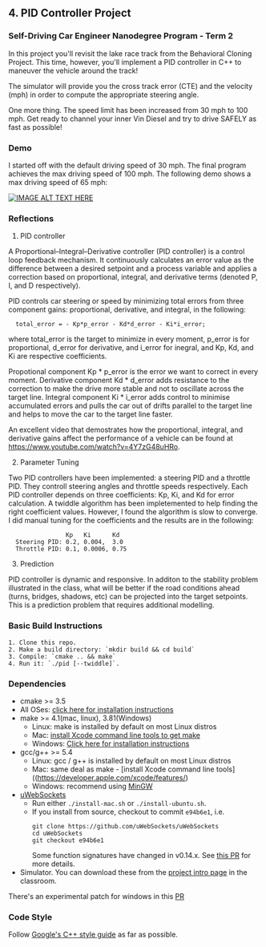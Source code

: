## 4. PID Controller Project

### Self-Driving Car Engineer Nanodegree Program - Term 2

In this project you'll revisit the lake race track from the Behavioral Cloning Project. This time, however, you'll implement a PID controller in C++ to maneuver the vehicle around the track!

The simulator will provide you the cross track error (CTE) and the velocity (mph) in order to compute the appropriate steering angle.

One more thing. The speed limit has been increased from 30 mph to 100 mph. Get ready to channel your inner Vin Diesel and try to drive SAFELY as fast as possible! 


### Demo

I started off with the default driving speed of 30 mph. The final program achieves the max driving speed of 100 mph. The following demo shows a max driving speed of 65 mph:

[![IMAGE ALT TEXT HERE](https://img.youtube.com/vi/HGbhvGvlKnc/0.jpg)](https://www.youtube.com/watch?v=HGbhvGvlKnc)


### Reflections

1. PID controller

A Proportional–Integral–Derivative controller (PID controller) is a control loop feedback mechanism. It continuously calculates an error value as the difference between a desired setpoint and a process variable and applies a correction based on proportional, integral, and derivative terms (denoted P, I, and D respectively).

PID controls car steering or speed by minimizing total errors from three component gains: proportional, derivative, and integral, in the following:
```
  total_error = - Kp*p_error - Kd*d_error - Ki*i_error;
``` 
where total_error is the target to minimize in every moment, p_error is for proportional, d_error for derivative, and i_error for inegral, and Kp, Kd, and Ki are respective coefficients. 

Propotional component Kp * p_error is the error we want to correct in every moment. Derivative component Kd * d_error adds resistance to the correction to make the drive more stable and not to oscillate across the target line. Integral component Ki * i_error adds control to minimise accumulated errors and pulls the car out of drifts parallel to the target line and helps to move the car to the target line faster. 

An excellent video that demostrates how the proportional, integral, and derivative gains affect the performance of a vehicle can be found at https://www.youtube.com/watch?v=4Y7zG48uHRo.

2. Parameter Tuning

Two PID controllers have been implemented: a steering PID and a throttle PID. They controll steering angles and throttle speeds respectively. Each PID controller depends on three coefficients: Kp, Ki, and Kd for error calculation. A twiddle algorithm has been impletemented to help finding the right coefficient values. However, I found the algorithm is slow to converge. I did manual tuning for the coefficients and the results are in the following:

```
                Kp   Ki      Kd
  Steering PID: 0.2, 0.004,  3.0
  Throttle PID: 0.1, 0.0006, 0.75
```

3. Prediction

PID controller is dynamic and responsive. In additon to the stability problem illustrated in the class, what will be better if the road conditions ahead (turns, bridges, shadows, etc) can be projected into the target setpoints. This is a prediction problem that requires additional modelling.

### Basic Build Instructions

```
1. Clone this repo.
2. Make a build directory: `mkdir build && cd build`
3. Compile: `cmake .. && make`
4. Run it: `./pid [--twiddle]`. 
```

### Dependencies

* cmake >= 3.5
 * All OSes: [click here for installation instructions](https://cmake.org/install/)
* make >= 4.1(mac, linux), 3.81(Windows)
  * Linux: make is installed by default on most Linux distros
  * Mac: [install Xcode command line tools to get make](https://developer.apple.com/xcode/features/)
  * Windows: [Click here for installation instructions](http://gnuwin32.sourceforge.net/packages/make.htm)
* gcc/g++ >= 5.4
  * Linux: gcc / g++ is installed by default on most Linux distros
  * Mac: same deal as make - [install Xcode command line tools]((https://developer.apple.com/xcode/features/)
  * Windows: recommend using [MinGW](http://www.mingw.org/)
* [uWebSockets](https://github.com/uWebSockets/uWebSockets)
  * Run either `./install-mac.sh` or `./install-ubuntu.sh`.
  * If you install from source, checkout to commit `e94b6e1`, i.e.
    ```
    git clone https://github.com/uWebSockets/uWebSockets 
    cd uWebSockets
    git checkout e94b6e1
    ```
    Some function signatures have changed in v0.14.x. See [this PR](https://github.com/udacity/CarND-MPC-Project/pull/3) for more details.
* Simulator. You can download these from the [project intro page](https://github.com/udacity/self-driving-car-sim/releases) in the classroom.

There's an experimental patch for windows in this [PR](https://github.com/udacity/CarND-PID-Control-Project/pull/3)


### Code Style

Follow [Google's C++ style guide](https://google.github.io/styleguide/cppguide.html) as far as possible.

